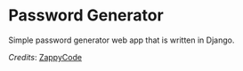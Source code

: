 # Password Generator

Simple password generator web app that is written in Django.

*Credits*: [ZappyCode](https://zappycode.com/)